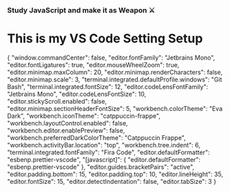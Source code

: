### Study JavaScript and make it as Weapon ⚔️
# This is my VS Code Setting Setup
{
  "window.commandCenter": false,
  "editor.fontFamily": "Jetbrains Mono",
  "editor.fontLigatures": true,
  "editor.mouseWheelZoom": true,
  "editor.minimap.maxColumn": 20,
  "editor.minimap.renderCharacters": false,
  "editor.minimap.scale": 3,
  "terminal.integrated.defaultProfile.windows": "Git Bash",
  "terminal.integrated.fontSize": 12,
  "editor.codeLensFontFamily": "Jetbrains Mono",
  "editor.codeLensFontSize": 10,
  "editor.stickyScroll.enabled": false,
  "editor.minimap.sectionHeaderFontSize": 5,
  "workbench.colorTheme": "Eva Dark",
  "workbench.iconTheme": "catppuccin-frappe",
  "workbench.layoutControl.enabled": false,
  "workbench.editor.enablePreview": false,
  "workbench.preferredDarkColorTheme": "Catppuccin Frappe",
  "workbench.activityBar.location": "top",
  "workbench.tree.indent": 6,
  "terminal.integrated.fontFamily": "Fira Code",
  "editor.defaultFormatter": "esbenp.prettier-vscode",
  "[javascript]": {
    "editor.defaultFormatter": "esbenp.prettier-vscode"
  },
  "editor.guides.bracketPairs": "active",
  "editor.padding.bottom": 15,
  "editor.padding.top": 10,
  "editor.lineHeight": 35,
  "editor.fontSize": 15,
"editor.detectIndentation": false,
"editor.tabSize": 3
}
